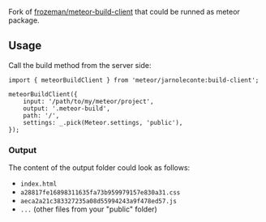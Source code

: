 Fork of [frozeman/meteor-build-client](https://github.com/frozeman/meteor-build-client) that could be runned as meteor package.


## Usage

Call the build method from the server side:

    import { meteorBuildClient } from 'meteor/jarnoleconte:build-client';
    
    meteorBuildClient({
        input: '/path/to/my/meteor/project',
        output: '.meteor-build',
        path: '/', 
        settings: _.pick(Meteor.settings, 'public'),
    });

### Output

The content of the output folder could look as follows:

- `index.html`
- `a28817fe16898311635fa73b959979157e830a31.css`
- `aeca2a21c383327235a08d55994243a9f478ed57.js`
- `...` (other files from your "public" folder)
